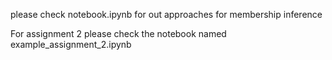 please check notebook.ipynb for out approaches for membership inference


For assignment 2 please check the notebook named example_assignment_2.ipynb
